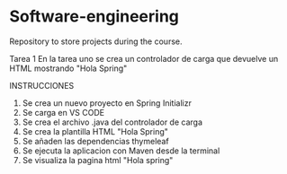 # Software-engineering
Repository to store projects during the course.

Tarea 1 En la tarea uno se crea un controlador de carga que devuelve un HTML mostrando "Hola Spring"

INSTRUCCIONES
1. Se crea un nuevo proyecto en Spring Initializr
2. Se carga en VS CODE
3. Se crea el archivo .java del controlador de carga
4. Se crea la plantilla HTML "Hola Spring"
5. Se añaden las dependencias thymeleaf
6. Se ejecuta la aplicacion con Maven desde la terminal
7. Se visualiza la pagina html "Hola spring"
